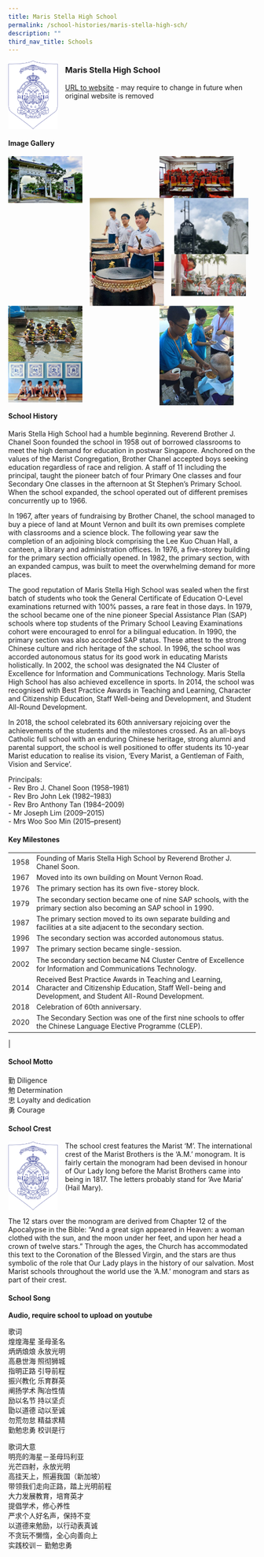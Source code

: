 ```yaml
---
title: Maris Stella High School
permalink: /school-histories/maris-stella-high-sch/
description: ""
third_nav_title: Schools
---
```

<img src="/images/marrisstellahighsch1.png" style="width:20%;margin-right:15px;" align = "left">

### **Maris Stella High School**
[URL to website](https://marisstellahigh.moe.edu.sg/) - may require to change in future when original website is removed

<br clear="left">

#### **Image Gallery**

<p><a href="https://staging.d1yxymztqoj7qn.amplifyapp.com/images/marrisstellahighsch2.jpg">  
<img src="/images/marrisstellahighsch2.jpg" style="width:30%;margin-right:15px;" align = "left">
</a></p>

<p><a href="https://staging.d1yxymztqoj7qn.amplifyapp.com/images/marrisstellahighsch4.jpg">  
<img src="/images/marrisstellahighsch4.jpg" style="width:30%;margin-right:45px;" align = "right">
</a></p>

<p><a href="https://staging.d1yxymztqoj7qn.amplifyapp.com/images/marrisstellahighsch3.jpg">  
<img src="/images/marrisstellahighsch3.jpg" style="width:30%;margin-right:15px;" align = "right">
</a></p>

<p><a href="https://staging.d1yxymztqoj7qn.amplifyapp.com/images/marrisstellahighsch5.jpg">  
<img src="/images/marrisstellahighsch5.jpg" style="width:30%;margin-right:15px;" align = "left">
</a></p>

<p><a href="https://staging.d1yxymztqoj7qn.amplifyapp.com/images/marrisstellahighsch6.jpg">  
<img src="/images/marrisstellahighsch6.jpg" style="width:30%;margin-right:15px;" align = "left">
</a></p>

<p><a href="https://staging.d1yxymztqoj7qn.amplifyapp.com/images/marrisstellahighsch8.jpg">  
<img src="/images/marrisstellahighsch8.jpg" style="width:30%;margin-right:45px;" align = "right">
</a></p>

<p><a href="https://staging.d1yxymztqoj7qn.amplifyapp.com/images/marrisstellahighsch7.jpg">  
<img src="/images/marrisstellahighsch7.jpg" style="width:30%;margin-right:15px;" align = "left">
</a></p>

<p><a href="https://staging.d1yxymztqoj7qn.amplifyapp.com/images/marrisstellahighsch9.jpg">  
<img src="/images/marrisstellahighsch9.jpg" style="width:30%;margin-right:15px;" align = "left">
</a></p>

<br clear="left">

#### **School History**
Maris Stella High School had a humble beginning. Reverend Brother J. Chanel Soon founded the school in 1958 out of borrowed classrooms to meet the high demand for education in postwar Singapore. Anchored on the values of the Marist Congregation, Brother Chanel accepted boys seeking education regardless of race and religion. A staff of 11 including the principal, taught the pioneer batch of four Primary One classes and four Secondary One classes in the afternoon at St Stephen’s Primary School. When the school expanded, the school operated out of different premises concurrently up to 1966.

In 1967, after years of fundraising by Brother Chanel, the school managed to buy a piece of land at Mount Vernon and built its own premises complete with classrooms and a science block. The following year saw the completion of an adjoining block comprising the Lee Kuo Chuan Hall, a canteen, a library and administration offices. In 1976, a five-storey building for the primary section officially opened. In 1982, the primary section, with an expanded campus, was built to meet the overwhelming demand for more places.   
  
The good reputation of Maris Stella High School was sealed when the first batch of students who took the General Certificate of Education O-Level examinations returned with 100% passes, a rare feat in those days. In 1979, the school became one of the nine pioneer Special Assistance Plan (SAP) schools where top students of the Primary School Leaving Examinations cohort were encouraged to enrol for a bilingual education. In 1990, the primary section was also accorded SAP status. These attest to the strong Chinese culture and rich heritage of the school. In 1996, the school was accorded autonomous status for its good work in educating Marists holistically. In 2002, the school was designated the N4 Cluster of Excellence for Information and Communications Technology. Maris Stella High School has also achieved excellence in sports. In 2014, the school was recognised with Best Practice Awards in Teaching and Learning, Character and Citizenship Education, Staff Well-being and Development, and Student All-Round Development.

In 2018, the school celebrated its 60th anniversary rejoicing over the achievements of the students and the milestones crossed. As an all-boys Catholic full school with an enduring Chinese heritage, strong alumni and parental support, the school is well positioned to offer students its 10-year Marist education to realise its vision, ‘Every Marist, a Gentleman of Faith, Vision and Service’.

Principals:<br>
\- Rev Bro J. Chanel Soon (1958–1981)<br>
\- Rev Bro John Lek (1982–1983)<br>
\- Rev Bro Anthony Tan (1984–2009)<br>
\- Mr Joseph Lim (2009–2015)<br>
\- Mrs Woo Soo Min (2015–present)

#### **Key Milestones**

|  |  |
|:---:|---|
| 1958 | Founding of Maris Stella High School by Reverend Brother J. Chanel Soon. |
| 1967 | Moved into its own building on Mount Vernon Road. |
| 1976 | The primary section has its own five-storey block. |
| 1979 | The secondary section became one of nine SAP schools, with the primary section also becoming an SAP school in 1990. |
| 1987 | The primary section moved to its own separate building and facilities at a site adjacent to the secondary section. |
| 1996 | The secondary section was accorded autonomous status. |
| 1997 | The primary section became single-session. |
| 2002 | The secondary section became N4 Cluster Centre of Excellence for Information and Communications Technology. |
| 2014 | Received Best Practice Awards in Teaching and Learning, Character and Citizenship Education, Staff Well-being and Development, and Student All-Round Development. |
| 2018 | Celebration of 60th anniversary. |
| 2020 | The Secondary Section was one of the first nine schools to offer the Chinese Language Elective Programme (CLEP). |
|

#### **School Motto**
勤 Diligence<br>
勉 Determination<br>
忠 Loyalty and dedication<br>
勇 Courage

#### **School Crest**
<img src="/images/marrisstellahighsch1.png" style="width:20%;margin-right:15px;" align = "left">

The school crest features the Marist ‘M’. The international crest of the Marist Brothers is the ‘A.M.’ monogram. It is fairly certain the monogram had been devised in honour of Our Lady long before the Marist Brothers came into being in 1817. The letters probably stand for ‘Ave Maria’ (Hail Mary).  
  
<br clear="left">	
	
The 12 stars over the monogram are derived from Chapter 12 of the Apocalypse in the Bible: “And a great sign appeared in Heaven: a woman clothed with the sun, and the moon under her feet, and upon her head a crown of twelve stars.” Through the ages, the Church has accommodated this text to the Coronation of the Blessed Virgin, and the stars are thus symbolic of the role that Our Lady plays in the history of our salvation. Most Marist schools throughout the world use the ‘A.M.’ monogram and stars as part of their crest.

#### **School Song**
**Audio, require school to upload on youtube**

歌词<br>
煌煌海星 圣母圣名<br>
炳炳烺烺 永放光明<br>
高悬世海 照彻狮城<br>
指明正路 引导前程<br>
振兴教化 乐育群英<br>
阐扬学术 陶冶性情<br>
励以名节 持以坚贞<br>
勖以道德 动以至诚<br>
勿荒勿怠 精益求精<br>
勤勉忠勇 校训是行

歌词大意<br>
明亮的海星－圣母玛利亚<br>
光芒四射，永放光明<br>
高挂天上，照遍我国（新加坡）<br>
带领我们走向正路，踏上光明前程<br>
大力发展教育，培育英才<br>
提倡学术，修心养性<br>
严求个人好名声，保持不变<br>
以道德来勉励，以行动表真诚<br>
不贪玩不懒惰，全心向善向上<br>
实践校训－ 勤勉忠勇